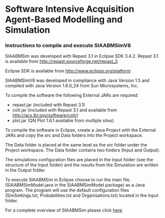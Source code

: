 Software Intensive Acquisition Agent-Based Modelling and Simulation
================
### Instructions to compile and execute SIAABMSimV8

SIAABMSim was developed with Repast 3.1 in Eclipse SDK 3.4.2. Repast 3.1 is available from http://repast.sourceforge.net/repast_3

Eclipse SDK is available from http://www.eclipse.org/platform

SIAABMSimV8 was developed in compliance with Java Version 1.5 and compiled
with Java Version 1.6.0_24 from Sun Microsystems, Inc.

To compile the software the following External JARs are required:
- repast.jar (included with Repast 3.1)
- colt.jar (included with Repast 3.1 and available from http://acs.lbl.gov/software/colt/)
- plot.jar (QN Plot 1.6.1 available from multiple sites)

To compile the software in Eclipse, create a Java Project with the External JARs and copy the src and Data folders into the Project workspace.

The Data folder is placed at the same level as the src folder under the Project workspace. The Data folder contains two folders (Input and Output).

The simulations configuration files are placed in the Input folder (see the structure of the Input folder) and the results from the Simulation are written in the Output folder.

To execute SIAABMSim in Eclipse choose to run the main file, (SIAABMSimModel.java in the SIAABMSimModel package) as a Java program. The program will use the default configuration files (SimSettings.txt, Probabilities.txt and Organisations.txt) located in the Input folder.

For a complete overview of SIAABMSim please click [here](https://github.com/peculis/SIAABMSim/blob/master/docs/SIAABMSimSimulationEnvironment.pdf).
